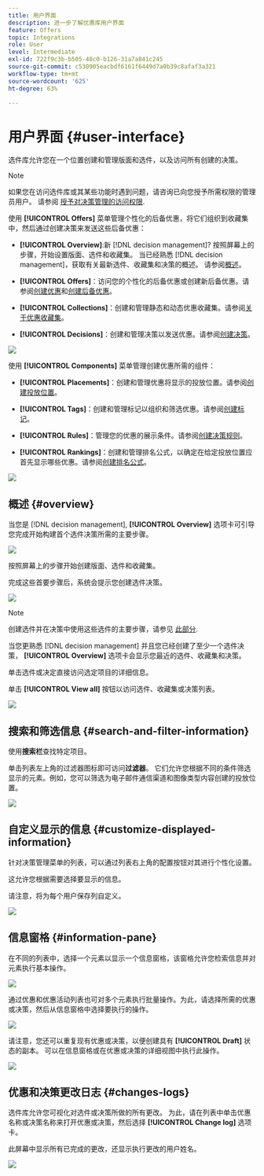```yaml
---
title: 用户界面
description: 进一步了解优惠库用户界面
feature: Offers
topic: Integrations
role: User
level: Intermediate
exl-id: 722f9c3b-b505-48c0-b126-31a7a841c245
source-git-commit: c530905eacbdf6161f6449d7a0b39c8afaf3a321
workflow-type: tm+mt
source-wordcount: '625'
ht-degree: 63%

---
```


# 用户界面 {#user-interface}

选件库允许您在一个位置创建和管理版面和选件，以及访问所有创建的决策。

>[!NOTE]
>
>如果您在访问选件库或其某些功能时遇到问题，请咨询已向您授予所需权限的管理员用户。 请参阅 [授予对决策管理的访问权限](starting-offer-decisioning.md#granting-acess-to-decision-management).

使用 **[!UICONTROL Offers]** 菜单管理个性化的后备优惠，将它们组织到收藏集中，然后通过创建决策来发送这些后备优惠：

* **[!UICONTROL Overview]**:新 [!DNL decision management]? 按照屏幕上的步骤，开始设置版面、选件和收藏集。 当已经熟悉 [!DNL decision management]，获取有关最新选件、收藏集和决策的概述。 请参阅[概述](#overview)。

* **[!UICONTROL Offers]**：访问您的个性化的后备优惠或创建新后备优惠。请参阅[创建优惠](../offer-library/creating-personalized-offers.md)和[创建后备优惠](../offer-library/creating-fallback-offers.md)。

* **[!UICONTROL Collections]**：创建和管理静态和动态优惠收藏集。请参阅[关于优惠收藏集](../offer-library/creating-collections.md)。

* **[!UICONTROL Decisions]**：创建和管理决策以发送优惠。请参阅[创建决策](../offer-activities/create-offer-activities.md)。

![](../assets/offers_menu.png)

使用 **[!UICONTROL Components]** 菜单管理创建优惠所需的组件：

* **[!UICONTROL Placements]**：创建和管理优惠将显示的投放位置。请参阅[创建投放位置](../offer-library/creating-placements.md)。

* **[!UICONTROL Tags]**：创建和管理标记以组织和筛选优惠。请参阅[创建标记](../offer-library/creating-tags.md)。

* **[!UICONTROL Rules]**：管理您的优惠的展示条件。请参阅[创建决策规则](../offer-library/creating-decision-rules.md)。

* **[!UICONTROL Rankings]**：创建和管理排名公式，以确定在给定投放位置应首先显示哪些优惠。请参阅[创建排名公式](../ranking/create-ranking-formulas.md)。

![](../assets/offer_activities.png)

## 概述 {#overview}

当您是 [!DNL decision management], **[!UICONTROL Overview]** 选项卡可引导您完成开始构建首个选件决策所需的主要步骤。

![](../assets/overview_onboarding.png)

按照屏幕上的步骤开始创建版面、选件和收藏集。

完成这些首要步骤后，系统会提示您创建选件决策。

![](../assets/overview_collection-created.png)

>[!NOTE]
>
>创建选件并在决策中使用这些选件的主要步骤，请参见 [此部分](../offer-library/key-steps.md).

当您更熟悉 [!DNL decision management] 并且您已经创建了至少一个选件决策， **[!UICONTROL Overview]** 选项卡会显示您最近的选件、收藏集和决策。

单击选件或决定直接访问选定项目的详细信息。

单击 **[!UICONTROL View all]** 按钮以访问选件、收藏集或决策列表。

![](../assets/overview_view-all.png)

## 搜索和筛选信息 {#search-and-filter-information}

使用&#x200B;**搜索栏**&#x200B;查找特定项目。

单击列表左上角的过滤器图标即可访问&#x200B;**过滤器**。 它们允许您根据不同的条件筛选显示的元素。例如，您可以筛选为电子邮件通信渠道和图像类型内容创建的投放位置。

![](../assets/filters.png)

## 自定义显示的信息 {#customize-displayed-information}

针对决策管理菜单的列表，可以通过列表右上角的配置按钮对其进行个性化设置。

这允许您根据需要选择要显示的信息。

请注意，将为每个用户保存列自定义。

![](../assets/columns.png)

## 信息窗格 {#information-pane}

在不同的列表中，选择一个元素以显示一个信息窗格，该窗格允许您检索信息并对元素执行基本操作。

![](../assets/information-pane.png)

通过优惠和优惠活动列表也可对多个元素执行批量操作。为此，请选择所需的优惠或决策，然后从信息窗格中选择要执行的操作。

![](../assets/bulk-actions.png)

请注意，您还可以重复现有优惠或决策，以便创建具有 **[!UICONTROL Draft]** 状态的副本。 可以在信息窗格或在优惠或决策的详细视图中执行此操作。

![](../assets/duplicate-offer.png)

## 优惠和决策更改日志 {#changes-logs}

选件库允许您可视化对选件或决策所做的所有更改。 为此，请在列表中单击优惠名称或决策名称来打开优惠或决策，然后选择 **[!UICONTROL Change log]** 选项卡。

此屏幕中显示所有已完成的更改，还显示执行更改的用户姓名。

![](../assets/change-logs.png)
